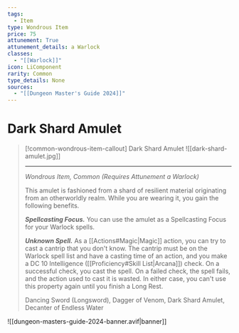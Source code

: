 ```yaml
---
tags:
  - Item
type: Wondrous Item
price: 75
attunement: True
attunement_details: a Warlock
classes:
  - "[[Warlock]]"
icon: LiComponent
rarity: Common
type_details: None
sources: 
  - "[[Dungeon Master's Guide 2024]]"
---
```

# Dark Shard Amulet
>[!common-wondrous-item-callout] Dark Shard Amulet
>![[dark-shard-amulet.jpg]]
>
>---
>_Wondrous Item, Common (Requires Attunement a Warlock)_
>
>This amulet is fashioned from a shard of resilient material originating from an otherworldly realm. While you are wearing it, you gain the following benefits.
>
>**_Spellcasting Focus._** You can use the amulet as a Spellcasting Focus for your Warlock spells.
>
>**_Unknown Spell._** As a [[Actions#Magic\|Magic]] action, you can try to cast a cantrip that you don't know. The cantrip must be on the Warlock spell list and have a casting time of an action, and you make a DC 10 Intelligence ([[Proficiency#Skill List\|Arcana]]) check. On a successful check, you cast the spell. On a failed check, the spell fails, and the action used to cast it is wasted. In either case, you can't use this property again until you finish a Long Rest.
>
>
>Dancing Sword (Longsword), Dagger of Venom, Dark Shard Amulet, Decanter of Endless Water
>


![[dungeon-masters-guide-2024-banner.avif|banner]]